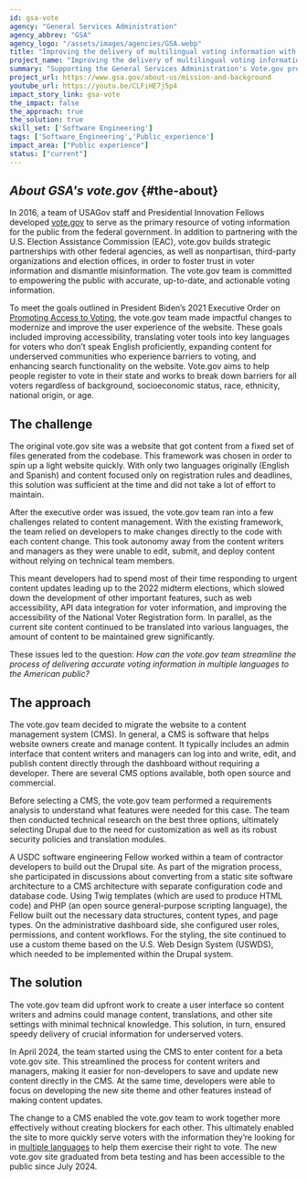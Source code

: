 ```yaml
---
id: gsa-vote
agency: "General Services Administration"
agency_abbrev: "GSA"
agency_logo: "/assets/images/agencies/GSA.webp"
title: "Improving the delivery of multilingual voting information with a content management system"
project_name: "Improving the delivery of multilingual voting information with a content management system: Modernizing vote.gov"
summary: "Supporting the General Services Administration's Vote.gov program in expanding voting access in underserved communities."
project_url: https://www.gsa.gov/about-us/mission-and-background
youtube_url: https://youtu.be/CLFiHE7j5p4
impact_story_link: gsa-vote
the_impact: false
the_approach: true
the_solution: true
skill_set: ['Software Engineering']
tags: ['Software_Engineering','Public_experience']
impact_area: ["Public experience"]
status: ["current"]
---
```


## *About GSA's vote.gov* {#the-about}
In 2016, a team of USAGov staff and Presidential Innovation Fellows developed [vote.gov](http://vote.gov) to serve as the primary resource of voting information for the public from the federal government. In addition to partnering with the U.S. Election Assistance Commission (EAC), vote.gov builds strategic partnerships with other federal agencies, as well as nonpartisan, third-party organizations and election offices, in order to foster trust in voter information and dismantle misinformation. The vote.gov team is committed to empowering the public with accurate, up-to-date, and actionable voting information.

To meet the goals outlined in President Biden’s 2021 Executive Order on [Promoting Access to Voting](https://www.whitehouse.gov/briefing-room/presidential-actions/2021/03/07/executive-order-on-promoting-access-to-voting/)﻿, the vote.gov team made impactful changes to modernize and improve the user experience of the website. These goals included improving accessibility, translating voter tools into key languages for voters who don’t speak English proficiently, expanding content for underserved communities who experience barriers to voting, and enhancing search functionality on the website. Vote.gov aims to help people register to vote in their state and works to break down barriers for all voters regardless of background, socioeconomic status, race, ethnicity, national origin, or age.

## The challenge
The original vote.gov site was a website that got content from a fixed set of files generated from the codebase. This framework was chosen in order to spin up a light website quickly. With only two languages originally (English and Spanish) and content focused only on registration rules and deadlines, this solution was sufficient at the time and did not take a lot of effort to maintain. 

After the executive order was issued, the vote.gov team ran into a few challenges related to content management. With the existing framework, the team relied on developers to make changes directly to the code with each content change. This took autonomy away from the content writers and managers as they were unable to edit, submit, and deploy content without relying on technical team members. 

This meant developers had to spend most of their time responding to urgent content updates leading up to the 2022 midterm elections, which slowed down the development of other important features, such as web accessibility, API data integration for voter information, and improving the accessibility of the National Voter Registration form. In parallel, as the current site content continued to be translated into various languages, the amount of content to be maintained grew significantly. 

These issues led to the question:
*How can the vote.gov team streamline the process of delivering accurate voting information in multiple languages to the American public?*

## The approach
The vote.gov team decided to migrate the website to a content management system (CMS). In general, a CMS is software that helps website owners create and manage content. It typically includes an admin interface that content writers and managers can log into and write, edit, and publish content directly through the dashboard without requiring a developer. There are several CMS options available, both open source and commercial. 

Before selecting a CMS, the vote.gov team performed a requirements analysis to understand what features were needed for this case. The team then conducted technical research on the best three options, ultimately selecting Drupal due to the need for customization as well as its robust security policies and translation modules.

A USDC software engineering Fellow worked within a team of contractor developers to build out the Drupal site. As part of the migration process, she participated in discussions about converting from a static site software architecture to a CMS architecture with separate configuration code and database code. Using Twig templates (which are used to produce HTML code) and PHP (an open source general-purpose scripting language), the Fellow built out the necessary data structures, content types, and page types. On the administrative dashboard side, she configured user roles, permissions, and content workflows. For the styling, the site continued to use a custom theme based on the U.S. Web Design System (USWDS), which needed to be implemented within the Drupal system.

## The solution 
The vote.gov team did upfront work to create a user interface so content writers and admins could manage content, translations, and other site settings with minimal technical knowledge. This solution, in turn, ensured speedy delivery of crucial information for underserved voters. 

In April 2024, the team started using the CMS to enter content for a beta vote.gov site. This streamlined the process for content writers and managers, making it easier for non-developers to save and update new content directly in the CMS. At the same time, developers were able to focus on developing the new site theme and other features instead of making content updates.

The change to a CMS enabled the vote.gov team to work together more effectively without creating blockers for each other. This ultimately enabled the site to more quickly serve voters with the information they’re looking for in [multiple languages](https://blog.usa.gov/why-vote.gov-supports-multiple-languages) to help them exercise their right to vote. The new vote.gov site graduated from beta testing and has been accessible to the public since July 2024.
